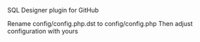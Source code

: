 SQL Designer plugin for GitHub 

Rename config/config.php.dst to config/config.php
Then adjust configuration with yours 
